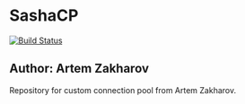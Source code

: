 # SashaCP
[![Build Status](https://travis-ci.com/artemzakharovbelarus/SashaCP.svg?branch=main)](https://travis-ci.com/artemzakharovbelarus/SashaCP)

## Author: Artem Zakharov

Repository for custom connection pool from Artem Zakharov.
